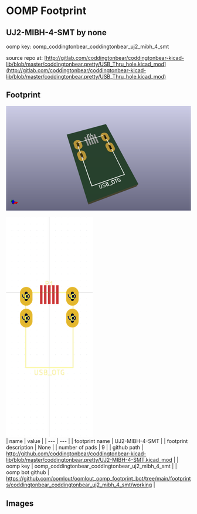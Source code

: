 # OOMP Footprint  
## UJ2-MIBH-4-SMT  by none  
  
oomp key: oomp_coddingtonbear_coddingtonbear_uj2_mibh_4_smt  
  
source repo at: [http://gitlab.com/coddingtonbear/coddingtonbear-kicad-lib/blob/master/coddingtonbear.pretty/USB_Thru_hole.kicad_mod](http://gitlab.com/coddingtonbear/coddingtonbear-kicad-lib/blob/master/coddingtonbear.pretty/USB_Thru_hole.kicad_mod)  
## Footprint  
  
[![working_kicad_pcb_3d.png](working_kicad_pcb_3d_600.png)](working_kicad_pcb_3d.png)  
  
[![working.png](working_600.png)](working.png)  
| name | value | 
| --- | --- | 
| footprint name | UJ2-MIBH-4-SMT | 
| footprint description | None | 
| number of pads | 9 | 
| github path | http://github.com/coddingtonbear/coddingtonbear-kicad-lib/blob/master/coddingtonbear.pretty/UJ2-MIBH-4-SMT.kicad_mod | 
| oomp key | oomp_coddingtonbear_coddingtonbear_uj2_mibh_4_smt | 
| oomp bot github | https://github.com/oomlout/oomlout_oomp_footprint_bot/tree/main/footprints/coddingtonbear_coddingtonbear_uj2_mibh_4_smt/working | 
## Images  
